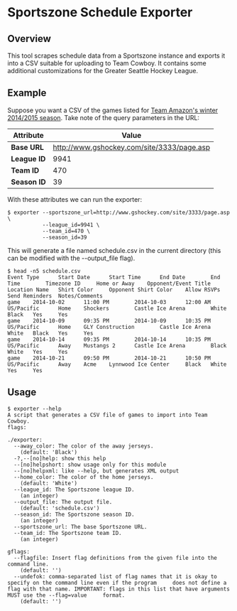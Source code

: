 # Sportszone Schedule Exporter

## Overview

This tool scrapes schedule data from a Sportszone instance and exports it into a CSV suitable for uploading to Team Cowboy. It contains some additional customizations for the Greater Seattle Hockey League.

## Example

Suppose you want a CSV of the games listed for [Team Amazon's winter 2014/2015 season](http://www.gshockey.com/site/3333/page.asp?Site=9941&page=Teams&LeagueID=9941&SeasonID=39&DivisionID=100&TeamID=470&Section=Schedule). Take note of the query parameters in the URL:

Attribute     | Value
--------------|------
**Base URL**  | http://www.gshockey.com/site/3333/page.asp
**League ID** | 9941
**Team ID**   | 470
**Season ID** | 39

With these attributes we can run the exporter:

    $ exporter --sportszone_url=http://www.gshockey.com/site/3333/page.asp \
               --league_id=9941 \
               --team_id=470 \
               --season_id=39

This will generate a file named schedule.csv in the current directory (this can be modified with the --output_file flag).

    $ head -n5 schedule.csv
    Event Type      Start Date      Start Time      End Date        End Time        Timezone ID     Home or Away    Opponent/Event Title    Location Name   Shirt Color     Opponent Shirt Color    Allow RSVPs     Send Reminders  Notes/Comments
    game    2014-10-02      11:00 PM        2014-10-03      12:00 AM        US/Pacific      Home    Shockers        Castle Ice Arena        White   Black   Yes     Yes
    game    2014-10-09      09:35 PM        2014-10-09      10:35 PM        US/Pacific      Home    GLY Construction        Castle Ice Arena        White   Black   Yes     Yes
    game    2014-10-14      09:35 PM        2014-10-14      10:35 PM        US/Pacific      Away    Mustangs 2      Castle Ice Arena        Black   White   Yes     Yes
    game    2014-10-21      09:50 PM        2014-10-21      10:50 PM        US/Pacific      Away    Acme    Lynnwood Ice Center     Black   White   Yes     Yes

## Usage

    $ exporter --help 
    A script that generates a CSV file of games to import into Team Cowboy.
    flags:
    
    ./exporter:
      --away_color: The color of the away jerseys.
        (default: 'Black')
      -?,--[no]help: show this help
      --[no]helpshort: show usage only for this module
      --[no]helpxml: like --help, but generates XML output
      --home_color: The color of the home jerseys.
        (default: 'White')
      --league_id: The Sportszone league ID.
        (an integer)
      --output_file: The output file.
        (default: 'schedule.csv')
      --season_id: The Sportszone season ID.
        (an integer)
      --sportszone_url: The base Sportszone URL.
      --team_id: The Sportszone team ID.
        (an integer)
    
    gflags:
      --flagfile: Insert flag definitions from the given file into the command line.
        (default: '')
      --undefok: comma-separated list of flag names that it is okay to specify on the command line even if the program     does not define a flag with that name. IMPORTANT: flags in this list that have arguments MUST use the --flag=value     format.
        (default: '')
